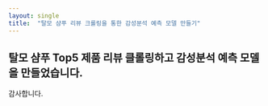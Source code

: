 ```yaml
---
layout: single
title:  "탈모 샴푸 리뷰 크롤링을 통한 감성분석 예측 모델 만들기"
---
```


## 탈모 샴푸 Top5 제품 리뷰 클롤링하고 감성분석 예측 모델을 만들었습니다. 
감사합니다.
